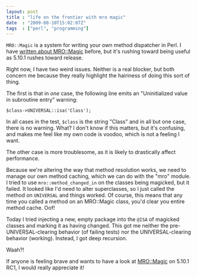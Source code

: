 ```yaml
---
layout: post
title : "life on the frontier with mro magic"
date  : "2009-08-10T15:02:07Z"
tags  : ["perl", "programming"]
---
```

`MRO::Magic` is a system for writing your own method dispatcher in Perl.  I have
[written about MRO::Magic](http://rjbs.manxome.org/rubric/entry/1739) before,
but it's rushing toward being useful as 5.10.1 rushes toward release.

Right now, I have two weird issues.  Neither is a real blocker, but both
concern me because they really highlight the hairiness of doing this sort of
thing.

The first is that in *one* case, the following line emits an "Uninitialized
value in subroutine entry" warning:

    $class->UNIVERSAL::isa('Class');

In all cases in the test, `$class` is the string "Class" and in all but one
case, there is no warning.  What?  I don't know if this matters, but it's
confusing, and makes me feel like my own code is voodoo, which is not a feeling
I want.

The other case is more troublesome, as it is likely to drastically affect
performance.

Because we're altering the way that method resolution works, we need to manage
our own method caching, which we can do with the "mro" module.  I tried to use
`mro::method_changed_in` on the classes being magicked, but it failed.  It
looked like I'd need to alter superclasses, so I just called the method on
`UNIVERSAL` and things worked.  Of course, this means that any time you called
a method on an MRO::Magic class, you'd clear you entire method cache.  Oof!

Today I tried injecting a new, empty package into the `@ISA` of magicked
classes and marking it as having changed.  This got me neither the
pre-UNIVERSAL-clearing behavior (of failing tests) nor the UNIVERSAL-clearing
behavior (working).  Instead, I got deep recursion.

Waah?!

If anyone is feeling brave and wants to have a look at
[MRO::Magic](http://github.com/rjbs/mro-magic/tree/master) on 5.10.1
RC1, I would really appreciate it!

